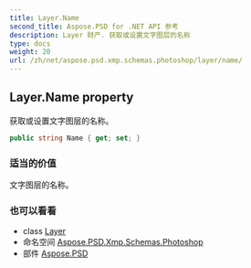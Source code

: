 ```yaml
---
title: Layer.Name
second_title: Aspose.PSD for .NET API 参考
description: Layer 财产. 获取或设置文字图层的名称
type: docs
weight: 20
url: /zh/net/aspose.psd.xmp.schemas.photoshop/layer/name/
---
```

## Layer.Name property

获取或设置文字图层的名称。

```csharp
public string Name { get; set; }
```

### 适当的价值

文字图层的名称。

### 也可以看看

* class [Layer](../)
* 命名空间 [Aspose.PSD.Xmp.Schemas.Photoshop](../../layer/)
* 部件 [Aspose.PSD](../../../)


